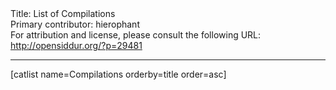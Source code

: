 <html>
<head></head>
<body>
Title: List of Compilations<br />
Primary contributor: hierophant<br />
For attribution and license, please consult the following URL: <a href="http://opensiddur.org/?p=29481">http://opensiddur.org/?p=29481</a>
<p />
<hr />

[catlist name=Compilations orderby=title order=asc]
</body>
</html>